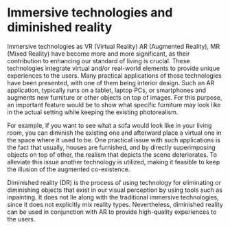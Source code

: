 # Immersive technologies and diminished reality

Immersive technologies as VR (Virtual Reality) AR (Augmented Reality), MR (Mixed Reality) have become more and more significant, as their contribution to enhancing our standard of living is crucial. These technologies integrate virtual and/or real-world elements to provide unique experiences to the users.
Many practical applications of those technologies have been presented, with one of them being interior design. Such an AR application, typically runs on a tablet, laptop PCs, or smartphones and augments new furniture or other objects on top of images. For this purpose, an important feature would be to show what specific furniture may look like in the actual setting while keeping the existing photorealism. 

For example, if you want to see what a sofa would look like in your living room, you can diminish the existing one and afterward place a virtual one in the space where it used to be.  One practical issue with such applications is the fact that usually, houses are furnished, and by directly superimposing objects on top of other, the realism that depicts the scene deteriorates. To alleviate this issue another technology is utilized, making it feasible to keep the illusion of the augmented co-existence.

Diminished reality (DR) is the process of using technology for eliminating or diminishing objects that exist in our visual perception by using tools such as inpainting. It does not lie along with the traditional immersive technologies, since it does not explicitly mix reality types. Nevertheless, diminished reality can be used in conjunction with AR to provide high-quality experiences to the users.
